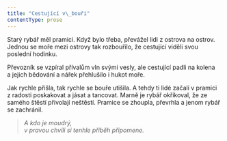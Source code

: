 ```yaml
---
title: "Cestující v\_bouři"
contentType: prose
---
```


Starý rybář měl pramici. Když bylo třeba, převážel lidi z ostrova na ostrov. Jednou se moře mezi ostrovy tak rozbouřilo, že cestující viděli svou poslední hodinku.

Převozník se vzpíral přívalům vln svými vesly, ale cestující padli na kolena a jejich bědování a nářek přehlušilo i hukot moře.

Jak rychle přišla, tak rychle se bouře utišila. A tehdy ti lidé začali v pramici z radosti poskakovat a jásat a tancovat. Marně je rybář okřikoval, že ze samého štěstí přivolají neštěstí. Pramice se zhoupla, převrhla a jenom rybář se zachránil.

  

> _A kdo je moudrý,  
> v pravou chvíli si tenhle příběh připomene._
